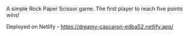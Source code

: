 A simple Rock Paper Scissor game. The first player to reach five points wins!

Deployed on Netlify - https://dreamy-cascaron-edba52.netlify.app/
